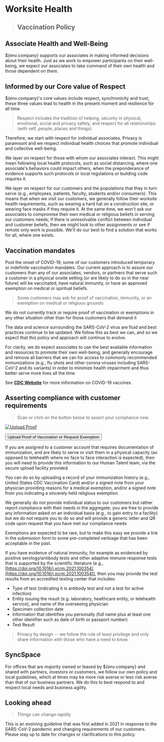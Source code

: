 # Worksite Health

> ## Vaccination Policy

## Associate Health and Well-Being 

${env.company} supports our associates in making informed decisions about their health.   Just as we work to empower participants on their well-being, we expect our associates to take command of their own health and those dependent on them.

## Informed by our Core value of Respect

${env.company}'s core values include respect, synchronicity and trust; these three values lead to health in the present moment and resilience for all time.

> Respect includes the tradition of helping, security in physical, emotional, social and privacy safety, and respect for all relationships (with self, people, places and things)

Therefore, we start with respect for individual associates.   Privacy is paramount and we respect individual health choices that promote individual and collective well-being.

We layer on respect for those with whom our associates interact.  This might mean following local health protocols, such as social distancing, where one associate's behaviors could impact others, when the preponderance of evidence supports such protocols or local regulations or building code requires it.

We layer on respect for our customers and the populations that they in turn serve (e.g., employees, patients, faculty, students and/or consumers).   This means that when we visit our customers, we generally follow their worksite health requirements, such as wearing a hard hat on a construction site, or wearing face masks if they require it.   At the same time, we won't ask our associates to compromise their own medical or religious beliefs in serving our customers needs;  if there is unresolvable conflict between individual and customer beliefs, then we might look to other assignments or see if remote only work is possible.   We'll do our best to find a solution that works for all, where one exists.


## Vaccination mandates

Post the onset of COVID-19, some of our customers introduced temporary or indefinite vaccination mandates.    Our current approach is to assure our customers than any of our associates, vendors, or partners that serve such a customer in a physical onsite setting (or are likely to do so in the near future) will be vaccinated, have natural immunity, or have an approved exemption on medical or spiritual beliefs.  

> Some customers may ask for proof of vaccination, immunity, or an exemption on medical or religious grounds

We do not currently track or require proof of vaccination or exemptions in any other situation other than for those customers that demand it

The data and science surrounding the SARS-CoV-2 virus are fluid and best practices continue to be updated.    We follow this as best we can, and so we expect that this policy and approach will continue to evolve. 

For clarity, we do expect associates to use the best available information and resources to promote their own well-being, and generally encourage and remove all barriers that we can for access to commonly recommended immunizations (e.g., flu shots and other corona viruses including SARS-CoV-2 and its variants) in order to minimize health impairment and thus better serve more lives all the time.  

See [**CDC Website**](https://www.cdc.gov/coronavirus/2019-ncov/vaccines/your-vaccination.html) for more information on COVID-19 vaccines.

## Asserting compliance with customer requirements

> Scan or click on the button below to assert your compliance now.

[![Upload Proof](https://firebasestorage.googleapis.com/v0/b/karla-labs.appspot.com/o/public%2FQRCode%20for%20COVID-19%20Vaccination%20Status%20Form.png?alt=media&token=29fa8064-db9d-4ca9-9761-50e29ccd6fa1)](https://forms.office.com/r/h1CvT9q8k0)

<form action="https://forms.office.com/r/h1CvT9q8k0">
    <input type="submit" value="Upload Proof of Vaccination or Request Exemption" />
</form>

If you are assigned to a customer account that requires documentation of immunization, and are likely to serve or visit them in a physical capacity (as opposed to telehealth where no face to face interaction is expected), then you will need to provide this information to our Human Talent team, via the secure upload facility provided.

You can do so by uploading a record of your immunization history (e.g., United States CDC Vaccination Card) and/or a signed note from your physician providing reasons for a medical exemption, and/or a signed note from you indicating a sincerely held religious exemption.  

We generally do not provide individual status to our customers but rather report compliance with their needs in the aggregate;  you are free to provide any information asked on an individual basis (e.g., to gain entry to a facility) but we do not require you to do so and will provide a generic letter and QR code upon request that you have met our compliance needs

Exemptions are expected to be rare, but to make this easy we provide a link in the submission form to some pre-completed verbiage that has been acceptable in the past. 

If you have evidence of natural immunity, for example as evidenced by positive serology/antibody tests and other adaptive immune response tests that is supported by the scientific literature (e.g., [https://doi.org/10.1016/j.xcrm.2021.100354](https://doi.org/10.1016/j.xcrm.2021.100354)), then you may provide the test results from an accredited testing center that includes:
- Type of test (indicating it is antibody test and not a test for active infection)
- Entity issuing the result (e.g. laboratory, healthcare entity, or telehealth service), and name of the overseeing physician
- Specimen collection date
- Information that identifies you personally (full name plus at least one other identifier such as date of birth or passport number)
- Test Result

> Privacy by design -- we follow the rule of least privilege and only share information with those who have a need to know.  


## SyncSpace

For offices that are majority owned or leased by ${env.company} and shared with partners, investors or customers, we follow our own policy and local guidelines, which at times may be more risk averse or less risk averse than that of our business partners.   We do this to best respond to and respect local needs and business agility.


## Looking ahead

> Things can change rapidly

This is an evolving guideline that was first added in 2021 in response to the SARS-CoV-2 pandemic and changing requirements of our customers.  Please stay up to date for changes or clarifications to this policy.
